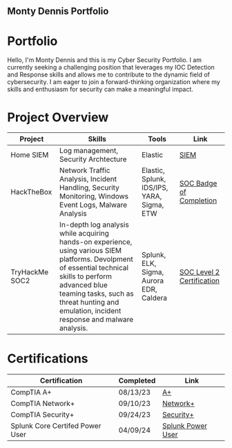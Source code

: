## Monty Dennis Portfolio

# Portfolio

Hello, I'm Monty Dennis and this is my Cyber Security Portfolio. I am currently seeking a challenging position that leverages my IOC Detection and Response skills and allows me to contribute to the dynamic field of cybersecurity. I am eager to join a forward-thinking organization where my skills and enthusiasm for security can make a meaningful impact.


# Project Overview 
|     Project     |                     Skills                |     Tools       |      Link       |
| --------------- |  ---------------------------------------- | --------------- | --------------- |
| Home SIEM |     Log management, Security Archtecture  |    Elastic      |  <a href="https://github.com/MontyD99/HomeLab">SIEM</a>   |
| HackTheBox      |  Network Traffic Analysis, Incident Handling, Security Monitoring, Windows Event Logs, Malware Analysis | Elastic, Splunk, IDS/IPS, YARA, Sigma, ETW | <a href="https://academy.hackthebox.com/achievement/badge/a40c9ec7-2f10-11ef-b18d-bea50ffe6cb4">SOC Badge of Completion<a/> |
| TryHackMe SOC2 | In-depth log analysis while acquiring hands-on experience, using various SIEM platforms. Devolpment of essential technical skills to perform advanced blue teaming tasks, such as threat hunting and emulation, incident response and malware analysis. | Splunk, ELK, Sigma, Aurora EDR, Caldera | <a href="https://tryhackme-certificates.s3-eu-west-1.amazonaws.com/THM-XGJNP1JYMT.png">SOC Level 2 Certification<a/> |



# Certifications 

|     Certification               |               Completed                |       Link      |
| ------------------------------  | -------------------------------------- | ----------------
| CompTIA A+                      |                08/13/23                |   <a href="https://www.credly.com/badges/39799917-662b-4507-88da-26ad1325559a/public_url">A+<a/>              |
| CompTIA Network+                |                09/10/23                |   <a href="https://www.credly.com/badges/6d3fb183-2401-4198-bb11-77bce77de7dc/public_url">Network+</a>              |
| CompTIA Security+               |                09/24/23                |   <a href="https://www.credly.com/badges/401f7026-deac-4ad1-8e85-576e72b6d7a6/public_url">Security+</a>           |
| Splunk Core Certifed Power User |                04/09/24                |   <a href="https://www.credly.com/badges/13777852-ec79-4047-91b9-d846cd4c51a5/public_url">Splunk Power User</a>             |
